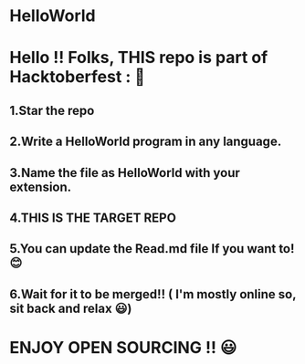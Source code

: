 # HelloWorld

# Hello !! Folks, THIS repo is part of Hacktoberfest : 🎁

## 1.Star the repo
## 2.Write a HelloWorld program in any language.
## 3.Name the file as HelloWorld with your extension.
## 4.THIS IS THE TARGET REPO
## 5.You can update the Read.md file If you want to!😊
## 6.Wait for it to be merged!! ( I'm mostly online so, sit back and relax 😃)

# ENJOY OPEN SOURCING !! 😃

